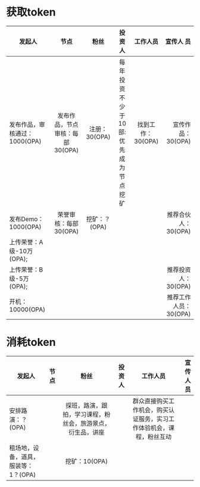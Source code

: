获取token
===
| 发起人                       | 节点                          | 粉丝          | 投资人                            | 工作人员         | 宣传人 员               |
| ----------------------------|:----------------------------: |:-------------:|:--------------------------------:|:----------------:|---------------------:|
| 发布作品，审核通过：1000(OPA) | 发布作品，节点审核：每部30(OPA) | 注册：30(OPA) | 每年投资不少于10部: 优先成为节点挖矿 | 找到工作：30(OPA) | 宣传作品：30(OPA)     |  
| 发布Demo：1000(OPA)          | 荣誉审核：每部30(OPA)          | 挖矿：？(OPA) |                                   |                  | 推荐合伙人：30(OPA)   |
| 上传荣誉：A级-10万(OPA);  
  上传荣誉：B级-5万(OPA);       |                               |              |                                   |                  | 推荐投资人：30(OPA)   |
| 开机：10000(OPA)             |                               |              |                                   |                  | 推荐工作人员：30(OPA) |






消耗token
===
| 发起人                             | 节点 | 粉丝                                                | 投资人 |  工作人员                                                         |  宣传人员 |
| ----------------------------------|:---: |:---------------------------------------------------:|:-----:|:----------------------------------------------------------------:|---------:|
| 安排路演：？(OPA)                  |    | 探班，路演，跟拍，学习课程，粉丝会，旅游景点，衍生品，讲座 |        | 群众直接购买工作机会，购买认证服务，实习工作体验机会，课程，粉丝互动 |          |  
| 租场地，设备，道具，服装等：1？(OPA) |     | 挖矿：10(OPA) |                                      |        |                                                                   |          |

